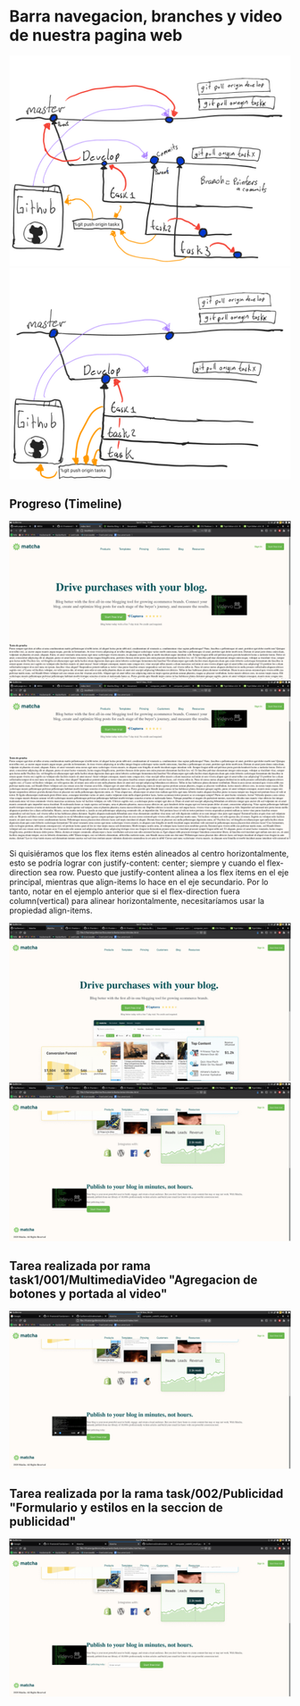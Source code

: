 <!-- @reference: https://github.com/beduExpert/A1-Frontend-Fundamentals-Santander/tree/main/sesion-03 -->
# Barra navegacion, branches y video de nuestra pagina web 
![Git1](./img/Git_0.png)
![Git2](./img/Git_1.png)
## Progreso (Timeline)
![capterra](./img/barra1.png)
![capterra](./img/barra2.png)

Si quisiéramos que los flex items estén alineados al centro horizontalmente, esto se podría lograr con justify-content: center; siempre y cuando el flex-direction sea row.
Puesto que justify-content alinea a los flex items en el eje principal, mientras que align-items lo hace en el eje secundario. Por lo tanto, notar en el ejemplo anterior que si el flex-direction fuera column(vertical) para alinear horizontalmente, necesitaríamos usar la propiedad align-items.

![capterra](./img/progress1.png)
![capterra](./img/progress2.png)

## Tarea realizada por rama task1/001/MultimediaVideo "Agregacion de botones y portada al video"
![task1](./img/task1.png)






## Tarea realizada por la rama task/002/Publicidad "Formulario y estilos en la seccion de publicidad"
![task2](./img/task2.png)


